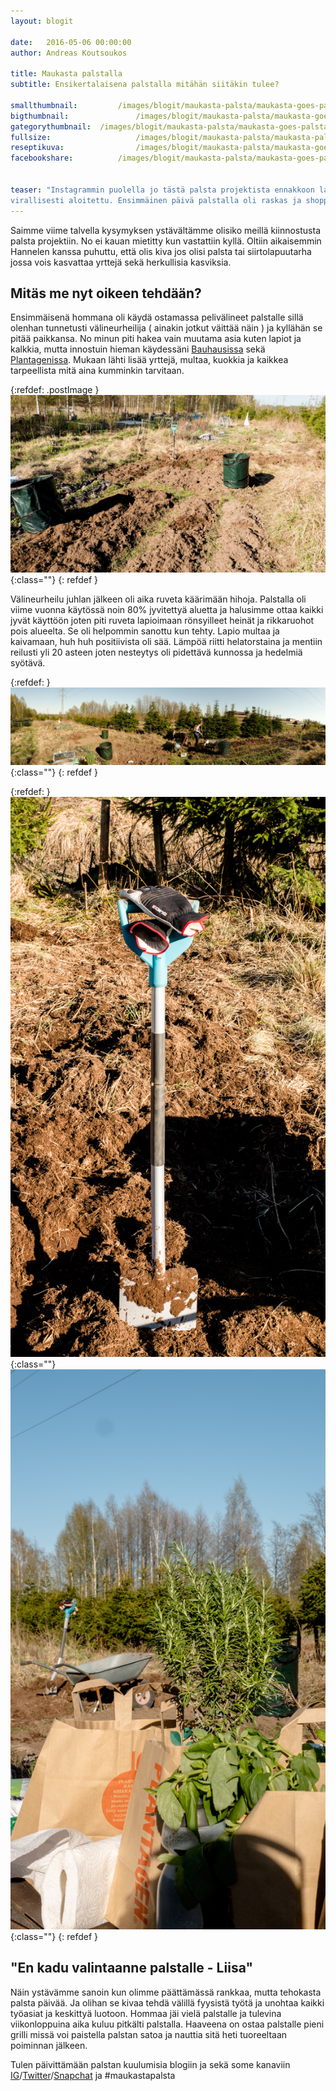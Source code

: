```yaml
---
layout: blogit

date:	2016-05-06 00:00:00
author: Andreas Koutsoukos

title: Maukasta palstalla
subtitle: Ensikertalaisena palstalla mitähän siitäkin tulee?

smallthumbnail: 		/images/blogit/maukasta-palsta/maukasta-goes-palsta-150.jpg
bigthumbnail:				/images/blogit/maukasta-palsta/maukasta-goes-palsta-700.jpg
gategorythumbnail: 	/images/blogit/maukasta-palsta/maukasta-goes-palsta-450.jpg
fullsize: 					/images/blogit/maukasta-palsta/maukasta-palsta-1200.jpg
reseptikuva:				/images/blogit/maukasta-palsta/maukasta-goes-palsta-1000.jpg
facebookshare:			/images/blogit/maukasta-palsta/maukasta-goes-palsta-1200.jpg


teaser: "Instagrammin puolella jo tästä palsta projektista ennakkoon laitoin muutaman kuvan ja nyt työt on 
virallisesti aloitettu. Ensimmäinen päivä palstalla oli raskas ja shoppailu täyteinen, sillä tämä <a href='https://twitter.com/search?q=%23gastroseksuaali' target='blank'>gastroseksuaali</a> ei omistanut edes lapiota entuudestaan."
---
```



<section>
<p>Saimme viime talvella kysymyksen ystävältämme olisiko meillä kiinnostusta palsta projektiin. No ei kauan mietitty kun vastattiin kyllä. Oltiin aikaisemmin Hannelen kanssa puhuttu, että olis kiva jos olisi palsta tai siirtolapuutarha jossa vois kasvattaa yrttejä sekä herkullisia kasviksia.</p>
</section>

<section>
<h2 class="black">Mitäs me nyt oikeen tehdään?</h2>
<p>Ensimmäisenä hommana oli käydä ostamassa pelivälineet palstalle sillä olenhan tunnetusti välineurheilija ( ainakin jotkut väittää näin ) ja kyllähän se pitää paikkansa. No minun piti hakea vain muutama asia kuten lapiot ja kalkkia, mutta innostuin hieman käydessäni <a href="http://www.bauhaus.fi/" target="blank">Bauhausissa</a> sekä <a href="http://www.plantagen.fi/" target="blank">Plantagenissa</a>. Mukaan lähti lisää yrttejä, multaa, kuokkia ja kaikkea tarpeellista mitä aina kumminkin tarvitaan.</p>
</section>

{:refdef: .postImage }
![palsta maukastapalsta](/images/blogit/maukasta-palsta/maukasta-palsta-alku-blogpost-2.jpg){:class=""}	
{: refdef }

<section>
<p>Välineurheilu juhlan jälkeen oli aika ruveta käärimään hihoja. Palstalla oli viime vuonna käytössä noin 80% jyvitettyä aluetta ja halusimme ottaa kaikki jyvät käyttöön joten piti ruveta lapioimaan rönsyilleet heinät ja rikkaruohot pois alueelta. Se oli helpommin sanottu kun tehty. Lapio multaa ja kaivamaan, huh huh positiivista oli sää. Lämpöä riitti helatorstaina ja  mentiin reilusti yli 20 asteen joten nesteytys oli pidettävä kunnossa ja hedelmiä syötävä.</p>
</section>

{:refdef: }
![palsta maukastapalsta](/images/blogit/maukasta-palsta/maukasta-palsta-alku-blogpost-4.jpg){:class=""}	
{: refdef }

{:refdef:  }
![palsta maukastapalsta](/images/blogit/maukasta-palsta/maukasta-palsta-alku-blogpost-5.jpg){:class=""}	
![palsta maukastapalsta](/images/blogit/maukasta-palsta/maukasta-palsta-alku-blogpost-6.jpg){:class=""}	
{: refdef }

<section>
<h2 class="black">"En kadu valintaanne palstalle - Liisa"</h2>
<p>Näin ystävämme sanoin kun olimme päättämässä rankkaa, mutta tehokasta palsta päivää. Ja olihan se kivaa tehdä välillä fyysistä työtä ja unohtaa kaikki työasiat ja keskittyä luotoon. Hommaa jäi vielä palstalle ja tulevina viikonloppuina aika kuluu pitkälti palstalla. Haaveena on ostaa palstalle pieni grilli missä voi paistella palstan satoa ja nauttia sitä heti tuoreeltaan poiminnan jälkeen. </p>
</section>

<section>
<p>Tulen päivittämään palstan kuulumisia blogiin ja sekä some kanaviin <a href="instagram.com/maukastafi/" target="blank">IG</a>/<a href="https://twitter.com/maukasta" target="blank">Twitter</a>/<a href="http://www.snappaajat.fi/profiles/vjandrei" target="blank">Snapchat</a> ja #maukastapalsta</p>
</section>
